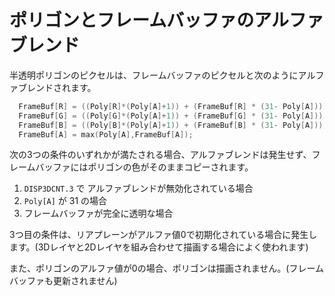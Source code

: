 # ポリゴンとフレームバッファのアルファブレンド

半透明ポリゴンのピクセルは、フレームバッファのピクセルと次のようにアルファブレンドされます。

```c
  FrameBuf[R] = ((Poly[R]*(Poly[A]+1)) + (FrameBuf[R] * (31- Poly[A]))) / 32;
  FrameBuf[G] = ((Poly[G]*(Poly[A]+1)) + (FrameBuf[G] * (31- Poly[A]))) / 32;
  FrameBuf[B] = ((Poly[B]*(Poly[A]+1)) + (FrameBuf[B] * (31- Poly[A]))) / 32;
  FrameBuf[A] = max(Poly[A],FrameBuf[A]);
```

次の3つの条件のいずれかが満たされる場合、アルファブレンドは発生せず、フレームバッファにはポリゴンの色がそのままコピーされます。

1. `DISP3DCNT.3` で アルファブレンドが無効化されている場合
2. `Poly[A]` が 31 の場合
3. フレームバッファが完全に透明な場合

3つ目の条件は、リアプレーンがアルファ値0で初期化されている場合に発生します。(3Dレイヤと2Dレイヤを組み合わせて描画する場合によく使われます)

また、ポリゴンのアルファ値が0の場合、ポリゴンは描画されません。(フレームバッファも更新されません)
